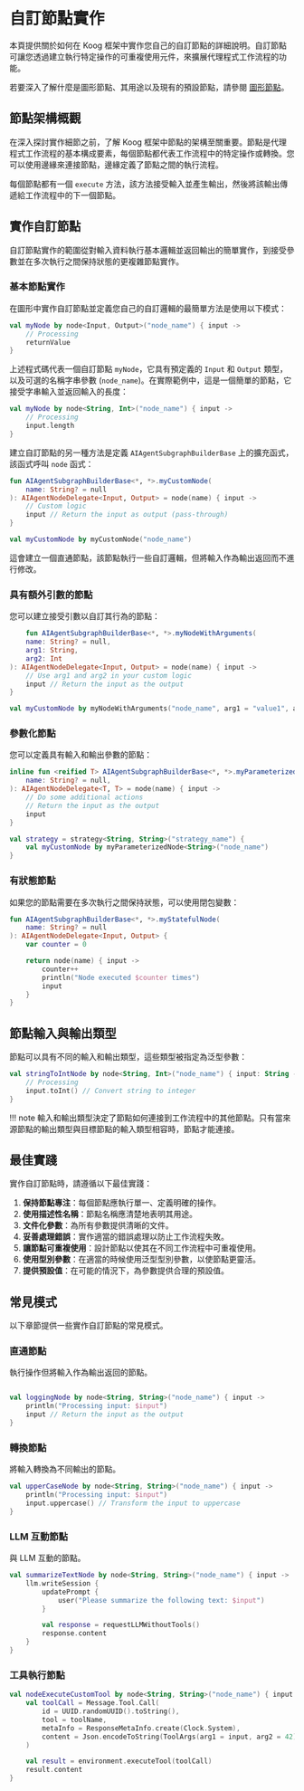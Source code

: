 # 自訂節點實作

本頁提供關於如何在 Koog 框架中實作您自己的自訂節點的詳細說明。自訂節點可讓您透過建立執行特定操作的可重複使用元件，來擴展代理程式工作流程的功能。

若要深入了解什麼是圖形節點、其用途以及現有的預設節點，請參閱 [圖形節點](nodes-and-components.md)。

## 節點架構概觀

在深入探討實作細節之前，了解 Koog 框架中節點的架構至關重要。節點是代理程式工作流程的基本構成要素，每個節點都代表工作流程中的特定操作或轉換。您可以使用邊緣來連接節點，邊緣定義了節點之間的執行流程。

每個節點都有一個 `execute` 方法，該方法接受輸入並產生輸出，然後將該輸出傳遞給工作流程中的下一個節點。

## 實作自訂節點

自訂節點實作的範圍從對輸入資料執行基本邏輯並返回輸出的簡單實作，到接受參數並在多次執行之間保持狀態的更複雜節點實作。

### 基本節點實作

在圖形中實作自訂節點並定義您自己的自訂邏輯的最簡單方法是使用以下模式：

<!--- INCLUDE
import ai.koog.agents.core.dsl.builder.strategy

typealias Input = String
typealias Output = Int

val returnValue = 42

val str = strategy<Input, Output>("my-strategy") {
-->
<!--- SUFFIX
}
-->
```kotlin
val myNode by node<Input, Output>("node_name") { input ->
    // Processing
    returnValue
}
```
<!--- KNIT example-custom-nodes-01.kt -->

上述程式碼代表一個自訂節點 `myNode`，它具有預定義的 `Input` 和 `Output` 類型，以及可選的名稱字串參數 (`node_name`)。在實際範例中，這是一個簡單的節點，它接受字串輸入並返回輸入的長度：

<!--- INCLUDE
import ai.koog.agents.core.dsl.builder.strategy

val str = strategy<String, Int>("my-strategy") {
-->
<!--- SUFFIX
}
-->
```kotlin
val myNode by node<String, Int>("node_name") { input ->
    // Processing
    input.length
}
```
<!--- KNIT example-custom-nodes-02.kt -->

建立自訂節點的另一種方法是定義 `AIAgentSubgraphBuilderBase` 上的擴充函式，該函式呼叫 `node` 函式：

<!--- INCLUDE
import ai.koog.agents.core.dsl.builder.AIAgentNodeDelegate
import ai.koog.agents.core.dsl.builder.AIAgentSubgraphBuilderBase
import ai.koog.agents.core.dsl.builder.strategy

typealias Input = String
typealias Output = String

val strategy = strategy<String, String>("strategy_name") {
-->
<!--- SUFFIX
}
-->
```kotlin
fun AIAgentSubgraphBuilderBase<*, *>.myCustomNode(
    name: String? = null
): AIAgentNodeDelegate<Input, Output> = node(name) { input ->
    // Custom logic
    input // Return the input as output (pass-through)
}

val myCustomNode by myCustomNode("node_name")
```
<!--- KNIT example-custom-nodes-03.kt -->

這會建立一個直通節點，該節點執行一些自訂邏輯，但將輸入作為輸出返回而不進行修改。

### 具有額外引數的節點

您可以建立接受引數以自訂其行為的節點：

<!--- INCLUDE
import ai.koog.agents.core.dsl.builder.AIAgentNodeDelegate
import ai.koog.agents.core.dsl.builder.AIAgentSubgraphBuilderBase
import ai.koog.agents.core.dsl.builder.strategy

typealias Input = String
typealias Output = String

val strategy = strategy<String, String>("strategy_name") {
-->
<!--- SUFFIX
}
-->
```kotlin
    fun AIAgentSubgraphBuilderBase<*, *>.myNodeWithArguments(
    name: String? = null,
    arg1: String,
    arg2: Int
): AIAgentNodeDelegate<Input, Output> = node(name) { input ->
    // Use arg1 and arg2 in your custom logic
    input // Return the input as the output
}

val myCustomNode by myNodeWithArguments("node_name", arg1 = "value1", arg2 = 42)
```
<!--- KNIT example-custom-nodes-04.kt -->

### 參數化節點

您可以定義具有輸入和輸出參數的節點：

<!--- INCLUDE
import ai.koog.agents.core.dsl.builder.AIAgentNodeDelegate
import ai.koog.agents.core.dsl.builder.AIAgentSubgraphBuilderBase
import ai.koog.agents.core.dsl.builder.strategy
-->

```kotlin
inline fun <reified T> AIAgentSubgraphBuilderBase<*, *>.myParameterizedNode(
    name: String? = null,
): AIAgentNodeDelegate<T, T> = node(name) { input ->
    // Do some additional actions
    // Return the input as the output
    input
}

val strategy = strategy<String, String>("strategy_name") {
    val myCustomNode by myParameterizedNode<String>("node_name")
}
```
<!--- KNIT example-custom-nodes-05.kt -->

### 有狀態節點

如果您的節點需要在多次執行之間保持狀態，可以使用閉包變數：

<!--- INCLUDE
import ai.koog.agents.core.dsl.builder.AIAgentNodeDelegate
import ai.koog.agents.core.dsl.builder.AIAgentSubgraphBuilderBase

typealias Input = Unit
typealias Output = Unit

-->
```kotlin
fun AIAgentSubgraphBuilderBase<*, *>.myStatefulNode(
    name: String? = null
): AIAgentNodeDelegate<Input, Output> {
    var counter = 0

    return node(name) { input ->
        counter++
        println("Node executed $counter times")
        input
    }
}
```
<!--- KNIT example-custom-nodes-06.kt -->

## 節點輸入與輸出類型

節點可以具有不同的輸入和輸出類型，這些類型被指定為泛型參數：

<!--- INCLUDE
import ai.koog.agents.core.dsl.builder.strategy

val strategy = strategy<String, String>("my-strategy") {
-->
<!--- SUFFIX
}
-->
```kotlin
val stringToIntNode by node<String, Int>("node_name") { input: String ->
    // Processing
    input.toInt() // Convert string to integer
}
```
<!--- KNIT example-custom-nodes-07.kt -->

!!! note
    輸入和輸出類型決定了節點如何連接到工作流程中的其他節點。只有當來源節點的輸出類型與目標節點的輸入類型相容時，節點才能連接。

## 最佳實踐

實作自訂節點時，請遵循以下最佳實踐：

1. **保持節點專注**：每個節點應執行單一、定義明確的操作。
2. **使用描述性名稱**：節點名稱應清楚地表明其用途。
3. **文件化參數**：為所有參數提供清晰的文件。
4. **妥善處理錯誤**：實作適當的錯誤處理以防止工作流程失敗。
5. **讓節點可重複使用**：設計節點以使其在不同工作流程中可重複使用。
6. **使用型別參數**：在適當的時候使用泛型型別參數，以使節點更靈活。
7. **提供預設值**：在可能的情況下，為參數提供合理的預設值。

## 常見模式

以下章節提供一些實作自訂節點的常見模式。

### 直通節點

執行操作但將輸入作為輸出返回的節點。

<!--- INCLUDE
import ai.koog.agents.core.dsl.builder.strategy

val strategy = strategy<String, String>("my-strategy") {
-->
<!--- SUFFIX
}
-->
```kotlin

val loggingNode by node<String, String>("node_name") { input ->
    println("Processing input: $input")
    input // Return the input as the output
}
```
<!--- KNIT example-custom-nodes-08.kt -->

### 轉換節點

將輸入轉換為不同輸出的節點。

<!--- INCLUDE
import ai.koog.agents.core.dsl.builder.strategy

val strategy = strategy<String, String>("my-strategy") {
-->
<!--- SUFFIX
}
-->
```kotlin
val upperCaseNode by node<String, String>("node_name") { input ->
    println("Processing input: $input")
    input.uppercase() // Transform the input to uppercase
}
```
<!--- KNIT example-custom-nodes-09.kt -->

### LLM 互動節點

與 LLM 互動的節點。

<!--- INCLUDE
import ai.koog.agents.core.dsl.builder.strategy

val strategy = strategy<String, String>("my-strategy") {
-->
<!--- SUFFIX
}
-->
```kotlin
val summarizeTextNode by node<String, String>("node_name") { input ->
    llm.writeSession {
        updatePrompt {
            user("Please summarize the following text: $input")
        }

        val response = requestLLMWithoutTools()
        response.content
    }
}
```
<!--- KNIT example-custom-nodes-10.kt -->

### 工具執行節點

<!--- INCLUDE
import ai.koog.agents.core.dsl.builder.strategy
import ai.koog.agents.core.environment.executeTool
import ai.koog.prompt.message.Message
import ai.koog.prompt.message.ResponseMetaInfo
import kotlinx.datetime.Clock
import kotlinx.serialization.Serializable
import kotlinx.serialization.json.Json
import java.util.*

val toolName = "my-custom-tool"

@Serializable
data class ToolArgs(val arg1: String, val arg2: Int)

val strategy = strategy<String, String>("my-strategy") {

-->
<!--- SUFFIX
}
-->
```kotlin
val nodeExecuteCustomTool by node<String, String>("node_name") { input ->
    val toolCall = Message.Tool.Call(
        id = UUID.randomUUID().toString(),
        tool = toolName,
        metaInfo = ResponseMetaInfo.create(Clock.System),
        content = Json.encodeToString(ToolArgs(arg1 = input, arg2 = 42)) // Use the input as tool arguments
    )

    val result = environment.executeTool(toolCall)
    result.content
}
```
<!--- KNIT example-custom-nodes-11.kt -->